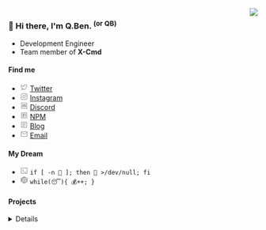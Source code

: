 <img align="right" src="https://github-readme-stats.vercel.app/api?username=zhengqbbb&show_icons=true&theme=slateorange&count_private=true&hide_border=true" height="170">

### 👋 Hi there, I'm Q.Ben. <sup>(or QB)</sup>

- Development Engineer
- Team member of <b>X-Cmd</b>

#### Find me

- <img src="./icons/twitter.svg" style="height: 1rem"> [Twitter](https://twitter.com/zhengqbbb)
- <img src="./icons/instagram.svg" style="height: 1rem"> [Instagram](https://www.instagram.com/qbqiubin/)
- <img src="./icons/discord.svg" style="height: 1rem"> [Discord](https://discord.com/users/902369403818094593)
- <img src="./icons/npm.svg" style="height: 1rem"> [NPM](https://www.npmjs.com/~zhengqbbb)
- <img src="./icons/article.svg" style="height: 1rem"> [Blog](https://www.qbenben.com/)
- <img src="./icons/email.svg" style="height: 1rem"> [Email](mailto:zhengqbbb@gamil.com)

#### My Dream
- <img src="./icons/terminal.svg" style="height: 1rem"> `if [ -n 🤯 ]; then 🤯 >/dev/null; fi`        
- <img src="./icons/node.svg" style="height: 1rem"> `while(😴){ 💰++; }`

#### Projects

<details>

#### Personal Open Source Repo

<table #personal>
  <thead>
    <th width=50%>Name</th>
    <th width=50%>Description</th>
  </thead>
  <tr>
    <td><a href="https://github.com/Zhengqbbb/cz-git/tree/main/packages/cz-git">cz-git</a></td>
    <td>
      A more engineered, lightweight, customizable, standard output format <b>Commitizen Adapter</b>
    </td>
  </tr>
  <tr>
    <td><a href="https://github.com/Zhengqbbb/cz-git/tree/main/packages/cli">czg</a></td>
    <td>
      Interactive <b>Commitizen CLI</b> that generate standardized commit messages
    </td>
  </tr>
  <tr>
    <td><a href="https://github.com/Zhengqbbb/zhengqbbb.github.io/tree/main/packages/clipboard">vuepress-plugin-clipboard</a></td>
    <td>
      A Vuepress v2 plugin to generate <b>code copy button</b> | code clipboard
    </td>
  </tr>
  <tr>
    <td><a href="https://github.com/Zhengqbbb/zhengqbbb.github.io/tree/main/packages/china-search-console">vuepress-plugin-china-search-console</a></td>
    <td>
      A Vuepress v2 plugin to enhance vuepress page search SEO For the China <b>search console</b>
    </td>
  </tr>
</table>

#### As Contributors For Open Source Repo

<table #contributor>
  <thead>
    <th width=50%>Name</th>
    <th width=50%>Description</th>
  </thead>
  <tr>
    <td><a href="https://github.com/Renovamen/vuepress-theme-gungnir">vuepress-theme-gungnir</a></td>
    <td>
      A blog theme for VuePress 2.0
    </td>
  </tr>
</table>

</details>
